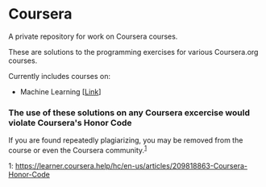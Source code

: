 # Coursera
A private repository for work on Coursera courses.

These are solutions to the programming exercises for various Coursera.org courses. 

Currently includes courses on:

  - Machine Learning [[Link](https://www.coursera.org/learn/machine-learning)]
  
### The use of these solutions on any Coursera excercise would violate Coursera's Honor Code
If you are found repeatedly plagiarizing, you may be removed from the course or even the Coursera community.<sup>[1](#myfootnote1)</sup>


<a name="myfootnote1">1</a>: https://learner.coursera.help/hc/en-us/articles/209818863-Coursera-Honor-Code
